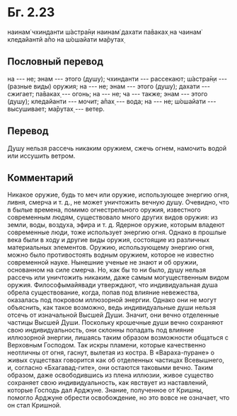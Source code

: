 # Бг. 2.23

наинам̇ чхинданти ш́астра̄н̣и
наинам̇ дахати па̄ваках̣
на чаинам̇ кледайантй а̄по
на ш́ошайати ма̄рутах̣

## Пословный перевод

на --- не; энам --- этого (душу); чхинданти --- рассекают; ш́астра̄н̣и ---
(разные виды) оружия; на --- не; энам --- этого (душу); дахати ---
сжигает; па̄ваках̣ --- огонь; на --- не; ча --- также; энам --- этого
(душу); кледайанти --- мочит; а̄пах̣ --- вода; на --- не; ш́ошайати ---
высушивает; ма̄рутах̣ --- ветер.

## Перевод

Душу нельзя рассечь никаким оружием, сжечь огнем, намочить водой или
иссушить ветром.

## Комментарий

Никакое оружие, будь то меч или оружие, использующее энергию огня,
ливня, смерча и т. д., не может уничтожить вечную душу. Очевидно, что в
былые времена, помимо огнестрельного оружия, известного современным
людям, существовало много других видов оружия: из земли, воды, воздуха,
эфира и т. д. Ядерное оружие, которым владеют современные люди, тоже
использует энергию огня. Однако в прошлые века были в ходу и другие виды
оружия, состоящие из различных материальных элементов. Оружию,
использующему энергию огня, можно было противостоять водным оружием,
которое не известно современной науке. Нынешние ученые не знают и об
оружии, основанном на силе смерча. Но, как бы то ни было, душу нельзя
рассечь или уничтожить никаким, даже самым могущественным видом оружия.
Философымайявади утверждают, что индивидуальная душа обрела
существование, когда, попав под влияние невежества, оказалась под
покровом иллюзорной энергии. Однако они не могут объяснить, как такое
возможно, ведь индивидуальные души нельзя отсечь от изначальной Высшей
Души. Значит, они вечно отделенные частицы Высшей Души. Поскольку
крошечные души вечно сохраняют свою индивидуальность, они склонны
попадать под влияние иллюзорной энергии, лишаясь таким образом
возможности общаться с Верховным Господом. Так искры пламени, которые
качественно неотличны от огня, гаснут, вылетая из костра. В
«Вараха-пуране» о живых существах говорится как об отделенных частицах
Всевышнего, и, согласно «Бхагавад-гите», они остаются таковыми вечно.
Таким образом, даже освободившись из плена иллюзии, живое существо
сохраняет свою индивидуальность, как явствует из наставлений, которые
Господь дал Арджуне. Знание, полученное от Кришны, помогло Арджуне
обрести освобождение, но это вовсе не означает, что он стал Кришной.

